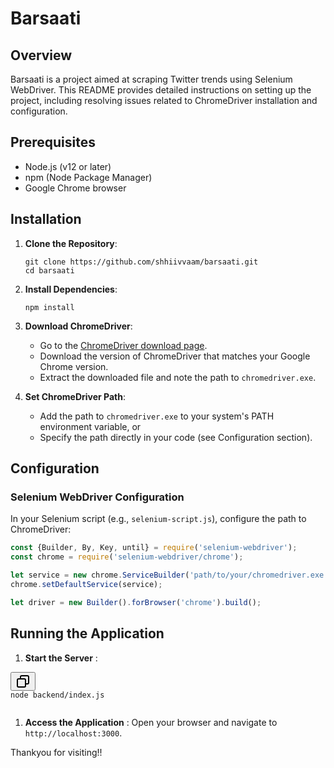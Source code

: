﻿# Barsaati

## Overview

Barsaati is a project aimed at scraping Twitter trends using Selenium WebDriver. This README provides detailed instructions on setting up the project, including resolving issues related to ChromeDriver installation and configuration.

## Prerequisites

- Node.js (v12 or later)
- npm (Node Package Manager)
- Google Chrome browser

## Installation

1. **Clone the Repository**:

   ```
   git clone https://github.com/shhiivvaam/barsaati.git
   cd barsaati
   ```
2. **Install Dependencies**:

   ```
   npm install
   ```
3. **Download ChromeDriver**:

   - Go to the [ChromeDriver download page](https://sites.google.com/a/chromium.org/chromedriver/downloads).
   - Download the version of ChromeDriver that matches your Google Chrome version.
   - Extract the downloaded file and note the path to `chromedriver.exe`.
4. **Set ChromeDriver Path**:

   - Add the path to `chromedriver.exe` to your system's PATH environment variable, or
   - Specify the path directly in your code (see Configuration section).

## Configuration

### Selenium WebDriver Configuration

In your Selenium script (e.g., `selenium-script.js`), configure the path to ChromeDriver:

```javascript
const {Builder, By, Key, until} = require('selenium-webdriver');
const chrome = require('selenium-webdriver/chrome');

let service = new chrome.ServiceBuilder('path/to/your/chromedriver.exe').build();
chrome.setDefaultService(service);

let driver = new Builder().forBrowser('chrome').build();
```

## Running the Application

1. **Start the Server** :

<pre><div class="dark bg-gray-950 rounded-md border-[0.5px] border-token-border-medium"><div class="flex items-center relative text-token-text-secondary bg-token-main-surface-secondary px-4 py-2 text-xs font-sans justify-between rounded-t-md"><span></span><div class="flex items-center"><span class="" data-state="closed"><button class="flex gap-1 items-center"><svg xmlns="http://www.w3.org/2000/svg" width="24" height="24" fill="none" viewBox="0 0 24 24" class="icon-sm"><path fill="currentColor" fill-rule="evenodd" d="M7 5a3 3 0 0 1 3-3h9a3 3 0 0 1 3 3v9a3 3 0 0 1-3 3h-2v2a3 3 0 0 1-3 3H5a3 3 0 0 1-3-3v-9a3 3 0 0 1 3-3h2zm2 2h5a3 3 0 0 1 3 3v5h2a1 1 0 0 0 1-1V5a1 1 0 0 0-1-1h-9a1 1 0 0 0-1 1zM5 9a1 1 0 0 0-1 1v9a1 1 0 0 0 1 1h9a1 1 0 0 0 1-1v-9a1 1 0 0 0-1-1z" clip-rule="evenodd"></path></svg></button></span></div></div><div class="overflow-y-auto p-4 text-left undefined" dir="ltr"><code class="!whitespace-pre hljs language-sh">node backend/index.js
   </code></div></div></pre>

1. **Access the Application** :
   Open your browser and navigate to `http://localhost:3000`.

Thankyou for visiting!!
